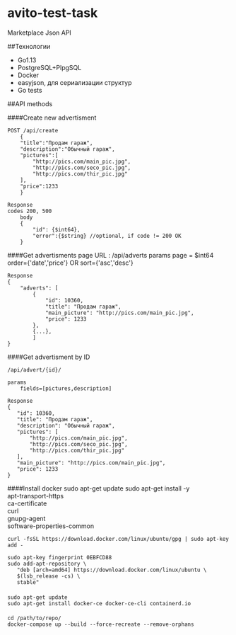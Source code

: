 # avito-test-task
Marketplace Json API

##Технологии

* Go1.13
* PostgreSQL+PlpgSQL
* Docker
* easyjson, для сериализации структур
* Go tests

##API methods

####Create new advertisment

    POST /api/create
        {
        "title":"Продам гараж",
        "description":"Обычный гараж",
        "pictures":[
            "http://pics.com/main_pic.jpg",
            "http://pics.com/seco_pic.jpg",
            "http://pics.com/thir_pic.jpg"
        ],
        "price":1233
        }
        
    Response
    codes 200, 500 
        body
        {
            "id": {$int64},
            "error":{$string} //optional, if code != 200 OK
        }     
        
####Get advertisments page
    URL : /api/adverts
    params
        page = $int64
        order={'date','price'}
                OR 
        sort={'asc','desc'}

    Response
    {
        "adverts": [
            {
                "id": 10360,
                "title": "Продам гараж",
                "main_picture": "http://pics.com/main_pic.jpg",
                "price": 1233
            },
            {...},
            ]
    }        
    
####Get advertisment by ID
    
    /api/advert/{id}/
    
    params
        fields=[pictures,description]
    
    Response
    {
       "id": 10360,
       "title": "Продам гараж",
       "description": "Обычный гараж",
       "pictures": [
           "http://pics.com/main_pic.jpg",
           "http://pics.com/seco_pic.jpg",
           "http://pics.com/thir_pic.jpg"
       ],
       "main_picture": "http://pics.com/main_pic.jpg",
       "price": 1233
    }
####Install docker
    sudo apt-get update
    sudo apt-get install -y \
        apt-transport-https \
        ca-certificate \
        curl \
        gnupg-agent \
        software-properties-common
              
    curl -fsSL https://download.docker.com/linux/ubuntu/gpg | sudo apt-key add -
  
    sudo apt-key fingerprint 0EBFCD88   
    sudo add-apt-repository \
       "deb [arch=amd64] https://download.docker.com/linux/ubuntu \
       $(lsb_release -cs) \
       stable"
####    
    sudo apt-get update
    sudo apt-get install docker-ce docker-ce-cli containerd.io
####   
    cd /path/to/repo/
    docker-compose up --build --force-recreate --remove-orphans